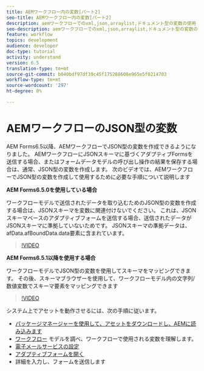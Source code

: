 ```yaml
---
title: AEMワークフロー内の変数[パート2]
seo-title: AEMワークフロー内の変数[パート2]
description: aemワークフローでのxml,json,arraylist,ドキュメント型の変数の使用
seo-description: aemワークフローでのxml,json,arraylist,ドキュメント型の変数の使用
feature: workflow
topics: development
audience: developer
doc-type: tutorial
activity: understand
version: 6.5
translation-type: tm+mt
source-git-commit: b040bdf97df39c45f175288608e965e5f0214703
workflow-type: tm+mt
source-wordcount: '297'
ht-degree: 0%

---
```


# AEMワークフローのJSON型の変数

AEM Forms6.5以降、AEMワークフローでJSON型の変数を作成できるようになりました。 AEMワークフローにJSONスキーマに基づくアダプティブFormsを送信する場合、またはフォームデータモデルの呼び出し操作の結果を保存する場合は、通常、JSON型の変数を作成します。 次のビデオでは、AEMワークフローでJSON型の変数を作成して使用するために必要な手順について説明します

**AEM Forms6.5.0を使用している場合**

ワークフローモデルで送信されたデータを取り込むためのJSON型の変数を作成する場合は、JSONスキーマを変数に関連付けないでください。 これは、JSONスキーマベースのアダプティブフォームを送信する場合、送信されたデータがJSONスキーマに準拠していないためです。 JSONスキーマの準拠データは、afData.afBoundData.data要素に含まれています。

>[!VIDEO](https://video.tv.adobe.com/v/26444?quality=12&learn=on)


**AEM Forms6.5.1以降を使用する場合**

ワークフローモデルでJSON型の変数を使用してスキーマをマッピングできます。 その後、スキーマブラウザーを使用して、ワークフローモデル内の文字列/数値変数でスキーマ要素をマッピングできます

>[!VIDEO](https://video.tv.adobe.com/v/28097?quality=12&learn=on)

システム上でアセットを動作させるには、次の手順に従います。

* [パッケージマネージャーを使用して、アセットをダウンロードし、AEMに読み込みます](assets/jsonandstringvariable.zip)
* [ワークフロー](http://localhost:4502/editor.html/conf/global/settings/workflow/models/jsonvariable.html) モデルを調べ、ワークフローで使用される変数を理解します。
* [電子メールサービスの設定](https://helpx.adobe.com/experience-manager/6-5/sites/administering/using/notification.html#ConfiguringtheMailService)
* [アダプティブフォームを開く](http://localhost:4502/content/dam/formsanddocuments/afbasedonjson/jcr:content?wcmmode=disabled)
* 詳細を入力し、フォームを送信します
